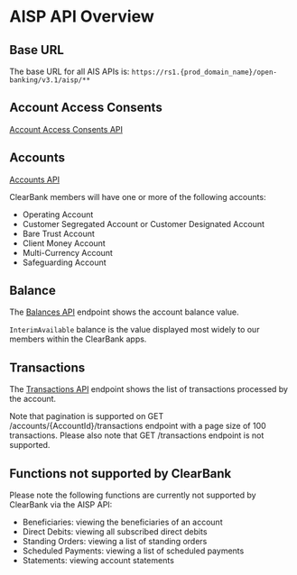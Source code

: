 # AISP API Overview

## Base URL
The base URL for all AIS APIs is: `https://rs1.{prod_domain_name}/open-banking/v3.1/aisp/**`

## Account Access Consents
[Account Access Consents API](https://developer.sandbox.clrb.uk-hub-prod.ozoneapi.co.uk/en-gb/swagger/account-info-openapi.yaml#account-access)

## Accounts
[Accounts API](https://developer.sandbox.clrb.uk-hub-prod.ozoneapi.co.uk/en-gb/swagger/account-info-openapi.yaml#accounts)

ClearBank  members will have one or more of the following accounts:
- Operating Account
- Customer Segregated Account or Customer Designated Account
- Bare Trust Account
- Client Money Account
- Multi-Currency Account
- Safeguarding Account

## Balance
The [Balances API](https://developer.sandbox.clrb.uk-hub-prod.ozoneapi.co.uk/en-gb/swagger/account-info-openapi.yaml#balances) endpoint shows the account balance value. 

`InterimAvailable` balance is the value displayed most widely to our members within the ClearBank apps.

## Transactions
The [Transactions API](https://developer.sandbox.clrb.uk-hub-prod.ozoneapi.co.uk/en-gb/swagger/account-info-openapi.yaml#transactions) endpoint shows the list of transactions processed by the account. 

Note that pagination is supported on GET /accounts/{AccountId}/transactions endpoint with a page size of 100 transactions. Please also note that GET /transactions endpoint is not supported.

## Functions not supported by ClearBank
Please note the following functions are currently not supported by ClearBank via the AISP API:
- Beneficiaries: viewing the beneficiaries of an account
- Direct Debits: viewing all subscribed direct debits
- Standing Orders: viewing a list of standing orders
- Scheduled Payments: viewing a list of scheduled payments
- Statements: viewing account statements 
